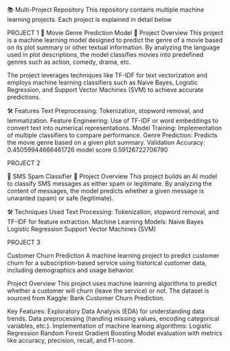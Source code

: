 📚 Multi-Project Repository
This repository contains multiple machine learning projects. Each project is explained in detail below

PROJECT 1 
🎥 Movie Genre Prediction Model
📜 Project Overview
This project is a machine learning model designed to predict the genre of a movie based on its plot summary or other textual information. By analyzing the language used in plot descriptions, the model classifies movies into predefined genres such as action, comedy, drama, etc.

The project leverages techniques like TF-IDF for text vectorization and employs machine learning classifiers such as Naive Bayes, Logistic Regression, and Support Vector Machines (SVM) to achieve accurate predictions.

🛠️ Features
Text Preprocessing: Tokenization, stopword removal, and lemmatization.
Feature Engineering: Use of TF-IDF or word embeddings to convert text into numerical representations.
Model Training: Implementation of multiple classifiers to compare performance.
Genre Prediction: Predicts the movie genre based on a given plot summary.
Validation Accuracy: 0.45059944666461726
model score   0.59126722706790


PROJECT 2 

📧 SMS Spam Classifier
📜 Project Overview
This project builds an AI model to classify SMS messages as either spam or legitimate. By analyzing the content of messages, the model predicts whether a given message is unwanted (spam) or safe (legitimate).

🛠️ Techniques Used
Text Processing: Tokenization, stopword removal, and TF-IDF for feature extraction.
Machine Learning Models:
Naive Bayes
Logistic Regression
Support Vector Machines (SVM)

PROJECT 3 

Customer Churn Prediction
A machine learning project to predict customer churn for a subscription-based service using historical customer data, including demographics and usage behavior.

Project Overview
This project uses machine learning algorithms to predict whether a customer will churn (leave the service) or not. The dataset is sourced from Kaggle: Bank Customer Churn Prediction.

Key Features:
Exploratory Data Analysis (EDA) for understanding data trends.
Data preprocessing (handling missing values, encoding categorical variables, etc.).
Implementation of machine learning algorithms:
Logistic Regression
Random Forest
Gradient Boosting
Model evaluation with metrics like accuracy, precision, recall, and F1-score.

